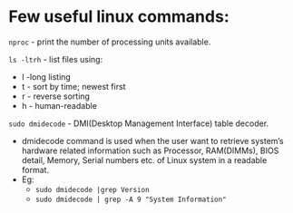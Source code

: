 # Few useful linux commands:

`nproc` - print the number of processing units available.

`ls -ltrh` - list files using:  
- l -long listing 
- t - sort by time; newest first  
- r - reverse sorting  
- h - human-readable

`sudo dmidecode` - DMI(Desktop Management Interface) table decoder.  

- dmidecode command is used when the user want to retrieve system’s hardware related information such as Processor, RAM(DIMMs), BIOS detail, Memory, Serial numbers etc. of Linux system in a readable format.
- Eg:
    - `sudo dmidecode |grep Version`
    - `sudo dmidecode | grep -A 9 "System Information"`
    
